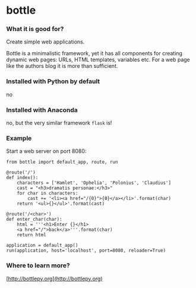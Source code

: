 
# bottle

### What it is good for?

Create simple web applications.

Bottle is a minimalistic framework, yet it has all components for creating dynamic web pages: URLs, HTML templates, variables etc. For a web page like the authors blog it is more than sufficient.

### Installed with Python by default

no

### Installed with Anaconda

no, but the very similar framework `flask` is!

### Example

Start a web server on port 8080:

    from bottle import default_app, route, run

    @route('/')
    def index():
        characters = ['Hamlet', 'Ophelia', 'Polonius', 'Claudius']
        cast = "<h3>dramatis personae:</h3>"
        for char in characters:
            cast += '<li><a href="/{0}">{0}</a></li>'.format(char)
        return '<ul>{}</ul>'.format(cast)

    @route('/<char>')
    def enter_char(char):
        html = '''<h1>Enter {}</h1>
        <a href="/">back</a>'''.format(char)
        return html

    application = default_app()
    run(application, host='localhost', port=8080, reloader=True)


### Where to learn more?

[http://bottlepy.org](http://bottlepy.org)

